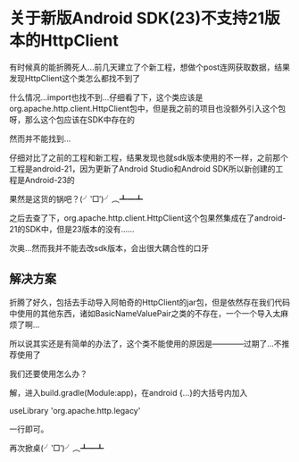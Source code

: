# 关于新版Android SDK(23)不支持21版本的HttpClient

有时候真的能折腾死人...前几天建立了个新工程，想做个post连网获取数据，结果发现HttpClient这个类怎么都找不到了

什么情况...import也找不到...仔细看了下，这个类应该是org.apache.http.client.HttpClient包中，但是我之前的项目也没额外引入这个包呀，那么这个包应该在SDK中存在的

然而并不能找到...

仔细对比了之前的工程和新工程，结果发现也就sdk版本使用的不一样，之前那个工程是android-21，因为更新了Android Studio和Android SDK所以新创建的工程是Android-23的

果然是这货的锅吧？(╯‵□′)╯︵┻━┻

之后去查了下，org.apache.http.client.HttpClient这个包果然集成在了android-21的SDK中，但是23版本的没有......

次奥...然而我并不能去改sdk版本，会出很大耦合性的口牙

## 解决方案

折腾了好久，包括去手动导入阿帕奇的HttpClient的jar包，但是依然存在我们代码中使用的其他东西，诸如BasicNameValuePair之类的不存在，一个一个导入太麻烦了啊...

所以说其实还是有简单的办法了，这个类不能使用的原因是————过期了...不推荐使用了

我们还要使用怎么办？

解，进入build.gradle(Module:app)，在android {...}的大括号内加入

useLibrary 'org.apache.http.legacy'

一行即可。

再次掀桌(╯‵□′)╯︵┻━┻
